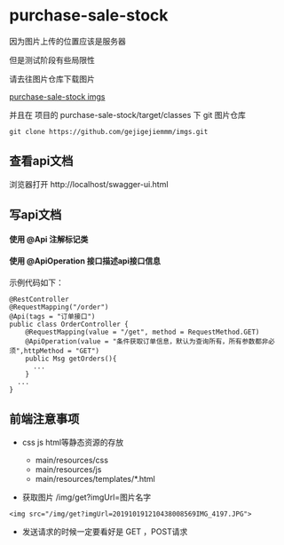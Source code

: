 # purchase-sale-stock
因为图片上传的位置应该是服务器

但是测试阶段有些局限性

请去往图片仓库下载图片

[purchase-sale-stock imgs](https://github.com/gejigejiemmm/imgs.git)

并且在 项目的 ⁨purchase-sale-stock⁩/⁨target⁩/classes 下
git 图片仓库
```
git clone https://github.com/gejigejiemmm/imgs.git
```
## 查看api文档
浏览器打开  http://localhost/swagger-ui.html
## 写api文档
#### 使用 @Api 注解标记类
#### 使用 @ApiOperation 接口描述api接口信息
示例代码如下：
```
@RestController
@RequestMapping("/order")
@Api(tags = "订单接口")
public class OrderController {
    @RequestMapping(value = "/get", method = RequestMethod.GET)
    @ApiOperation(value = "条件获取订单信息，默认为查询所有，所有参数都非必须",httpMethod = "GET")
    public Msg getOrders(){
      ...
    }
  ...
}
```
## 前端注意事项
- css js html等静态资源的存放

   - main/resources/css
   - main/resources/js
   - main/resources/templates/*.html

- 获取图片
/img/get?imgUrl=图片名字
```
<img src="/img/get?imgUrl=201910191210438008569IMG_4197.JPG">
```
- 发送请求的时候一定要看好是 GET ，POST请求
